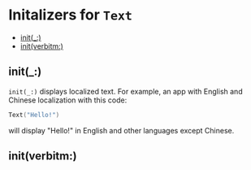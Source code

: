 # Initalizers for `Text`

- [init(\_:)](#init_)
- [init(verbitm:)](#initverbitm)

## init(\_:)

`init(_:)` displays localized text. For example, an app with English and Chinese localization with this code:

```swift
Text("Hello!")
```

will display "Hello!" in English and other languages except Chinese.

## init(verbitm:)

